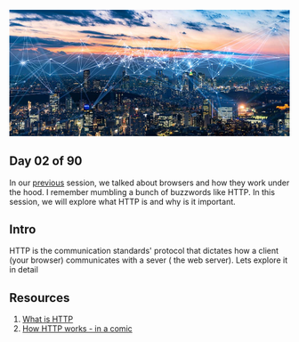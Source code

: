 ![Internet](../avatar.jpg)

## Day 02 of 90 
In our [previous](../day01) session, we talked about browsers and how they work under the hood. I remember mumbling a bunch of buzzwords like HTTP. In this session, we will explore what HTTP is and why is it important. 

## Intro
HTTP is the communication standards' protocol that dictates how a client (your browser) communicates with a sever ( the web server). Lets explore it in detail

## Resources
1. [What is HTTP](https://www.cloudflare.com/en-gb/learning/ddos/glossary/hypertext-transfer-protocol-http/)
2. [How HTTP works - in a comic](https://howhttps.works/)